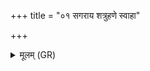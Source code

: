 +++
title = "०१ सगराय शत्रुहणे स्वाहा"

+++
<details><summary>मूलम् (GR)</summary>

सगराय शत्रुहणे स्वाहा ॥
</details>